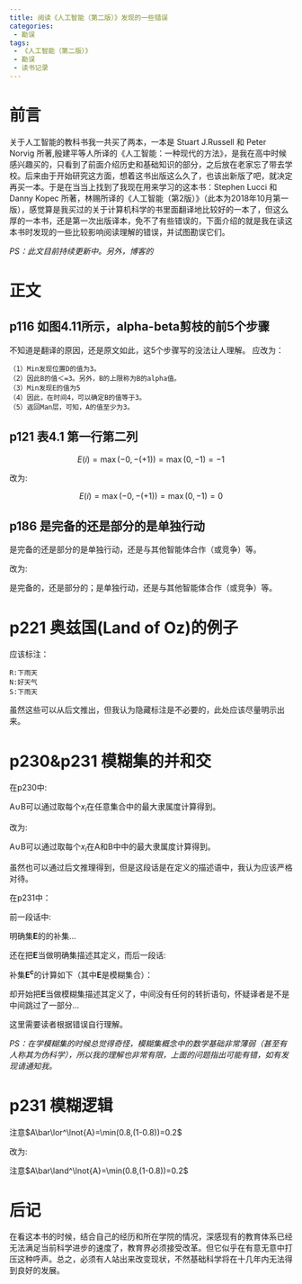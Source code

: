 ```yaml
---
title: 阅读《人工智能（第二版）》发现的一些错误
categories:
 - 勘误
tags:
 - 《人工智能（第二版）》
 - 勘误
 - 读书记录
---
```


# 前言

关于人工智能的教科书我一共买了两本，一本是 Stuart J.Russell 和 Peter Norvig 所著,殷建平等人所译的《人工智能：一种现代的方法》，是我在高中时候感兴趣买的，只看到了前面介绍历史和基础知识的部分，之后放在老家忘了带去学校。后来由于开始研究这方面，想着这书出版这么久了，也该出新版了吧，就决定再买一本。于是在当当上找到了我现在用来学习的这本书：Stephen Lucci 和 Danny Kopec 所著，林赐所译的《人工智能（第2版）》（此本为2018年10月第一版），感觉算是我买过的关于计算机科学的书里面翻译地比较好的一本了，但这么厚的一本书，还是第一次出版译本，免不了有些错误的，下面介绍的就是我在读这本书时发现的一些比较影响阅读理解的错误，并试图勘误它们。

*PS：此文目前持续更新中。另外，博客的*

# 正文

## p116 如图4.11所示，alpha-beta剪枝的前5个步骤

不知道是翻译的原因，还是原文如此，这5个步骤写的没法让人理解。
应改为：

```text
（1）Min发现位置D的值为3。
（2）因此B的值＜=3。另外，B的上限称为B的alpha值。
（3）Min发现E的值为5
（4）因此，在时间4，可以确定B的值等于3。
（5）返回Man层，可知，A的值至少为3。
```

## p121 表4.1 第一行第二列

$$E(i)=\max(-0,-(+1))=\max(0,-1)=-1$$

改为:

$$E(i)=\max(-0,-(+1))=\max(0,-1)=0$$

## p186 是完备的还是部分的是单独行动

是完备的还是部分的是单独行动，还是与其他智能体合作（或竞争）等。

改为:

是完备的，还是部分的；是单独行动，还是与其他智能体合作（或竞争）等。

# p221 奥兹国(Land of Oz)的例子

应该标注：

```text
R:下雨天
N:好天气
S:下雨天
```

虽然这些可以从后文推出，但我认为隐藏标注是不必要的，此处应该尽量明示出来。

# p230&p231 模糊集的并和交

在p230中:

A$\cup$B可以通过取每个$x_i$在任意集合中的最大隶属度计算得到。

改为:

A$\cup$B可以通过取每个$x_i$在A和B中中的最大隶属度计算得到。

虽然也可以通过后文推理得到，但是这段话是在定义的描述语中，我认为应该严格对待。

在p231中：

前一段话中:

明确集$\mathbf{E}$的的补集...

还在把$\mathbf{E}$当做明确集描述其定义，而后一段话:

补集$\mathbf{E^c}$的计算如下（其中$\mathbf{E}$是模糊集合）：

却开始把$\mathbf{E}$当做模糊集描述其定义了，中间没有任何的转折语句，怀疑译者是不是中间跳过了一部分...

这里需要读者根据错误自行理解。

*PS：在学模糊集的时候总觉得奇怪，模糊集概念中的数学基础非常薄弱（甚至有人称其为伪科学），所以我的理解也非常有限，上面的问题指出可能有错，如有发现请通知我。*

# p231 模糊逻辑

注意$A\bar\lor^\lnot{A}=\min(0.8,(1-0.8))=0.2$

改为:

注意$A\bar\land^\lnot{A}=\min(0.8,(1-0.8))=0.2$

# 后记

在看这本书的时候，结合自己的经历和所在学院的情况，深感现有的教育体系已经无法满足当前科学进步的速度了，教育界必须接受改革。但它似乎在有意无意中打压这种呼声。总之，必须有人站出来改变现状，不然基础科学将在十几年内无法得到良好的发展。